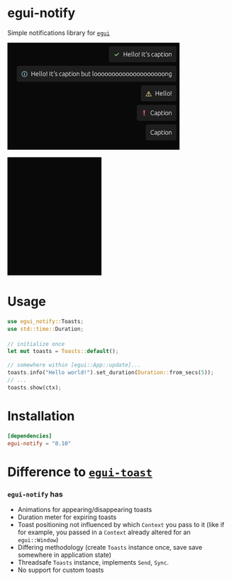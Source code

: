 # egui-notify
Simple notifications library for [`egui`](https://github.com/emilk/egui)

![example_image](media/toasts_type.png)

![example_video](media/toasts_example_video.gif)
# Usage
```rust
use egui_notify::Toasts;
use std::time::Duration;

// initialize once
let mut toasts = Toasts::default();
```
```rust
// somewhere within [egui::App::update]...
toasts.info("Hello world!").set_duration(Duration::from_secs(5));
// ...
toasts.show(ctx);
```

# Installation
```toml
[dependencies]
egui-notify = "0.10"
```

# Difference to [`egui-toast`](https://github.com/urholaukkarinen/egui-toast)
###  `egui-notify` has
 - Animations for appearing/disappearing toasts
 - Duration meter for expiring toasts
 - Toast positioning not influenced by which `Context` you pass to it (like if for example, you passed in a `Context` already altered for an `egui::Window`)
 - Differing methodology (create `Toasts` instance once, save save somewhere in application state)
 - Threadsafe `Toasts` instance, implements `Send`, `Sync`.
 - No support for custom toasts
